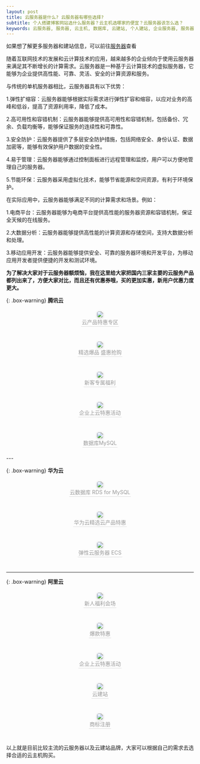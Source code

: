 ```yaml
---
layout: post
title: 云服务器是什么? 云服务器有哪些选择?
subtitle: 个人搭建博客网站选什么服务器？云主机选哪家的便宜？云服务器该怎么选？
keywords: 云服务器, 服务器, 云主机, 数据库, 云建站, 个人建站, 企业服务器, 服务器,个人博客
---
```



如果想了解更多服务器和建站信息，可以前往[服务器](https://blog.csdn.net/dhfsh/article/details/131182483)查看

随着互联网技术的发展和云计算技术的应用，越来越多的企业倾向于使用云服务器来满足其不断增长的计算需求。云服务器是一种基于云计算技术的虚拟服务器，它能够为企业提供高性能、可靠、灵活、安全的计算资源和服务。

与传统的单机服务器相比，云服务器具有以下优势：

1.弹性扩缩容：云服务器能够根据实际需求进行弹性扩容和缩容，以应对业务的高峰和低谷，提高了资源利用率，降低了成本。

2.高可用性和容错机制：云服务器能够提供高可用性和容错机制，包括备份、冗余、负载均衡等，能够保证服务的连续性和可靠性。

3.安全防护：云服务器提供了多层安全防护措施，包括网络安全、身份认证、数据加密等，能够有效保护用户数据的安全性。

4.易于管理：云服务器能够通过控制面板进行远程管理和监控，用户可以方便地管理自己的服务器。

5.节能环保：云服务器采用虚拟化技术，能够节省能源和空间资源，有利于环境保护。

在实际应用中，云服务器能够满足不同的计算需求和场景。例如：

1.电商平台：云服务器能够为电商平台提供高性能的服务器资源和容错机制，保证全天候的在线服务。

2.大数据分析：云服务器能够提供高性能的计算资源和存储空间，支持大数据分析和处理。

3.移动应用开发：云服务器能够提供安全、可靠的服务器环境和开发平台，为移动应用开发者提供便捷的开发和测试环境。

**为了解决大家对于云服务器额烦恼，我在这里给大家把国内三家主要的云服务产品都列出来了，方便大家对比，而且还有优惠券哦，买的更加实惠，新用户优惠力度更大。**

{: .box-warning}
**腾讯云**

<!--云产品特惠专区-->
<center style="margin-bottom: 40px; margin-top: 20px">
	<a target="_blank"  href="https://cloud.tencent.com/act/cps/redirect?redirect=2446&cps_key=49b140a6ab2ad2bbd5cd3a951a0661fc&from=console">
    <img style="border-radius: 0.3125em;
    box-shadow: 0 2px 4px 0 rgba(34,36,38,.12),0 2px 10px 0 rgba(34,36,38,.08);" 
    src="https://s1.ax1x.com/2022/09/27/xeMpj0.jpg">
    <br>
    <div style="color:orange; border-bottom: 1px solid #d9d9d9;
    display: inline-block;
    color: #999;
    padding: 2px;">云产品特惠专区</div>
    </a>
</center>

<!--精选爆品 盛惠抢购-->
<center style="margin-bottom: 20px; margin-top: 40px">
	<a target="_blank"  href="https://cloud.tencent.com/act/cps/redirect?redirect=2496&cps_key=49b140a6ab2ad2bbd5cd3a951a0661fc&from=console">
    <img style="border-radius: 0.3125em;
    box-shadow: 0 2px 4px 0 rgba(34,36,38,.12),0 2px 10px 0 rgba(34,36,38,.08);" 
    src="https://s1.ax1x.com/2022/09/28/xeMfbT.jpg">
    <br>
    <div style="color:orange; border-bottom: 1px solid #d9d9d9;
    display: inline-block;
    color: #999;
    padding: 2px;">精选爆品 盛惠抢购</div>
    </a>
</center>


<!--新客专属福利-->
<center style="margin-bottom: 20px; margin-top: 40px">
	<a target="_blank"  href="https://cloud.tencent.com/act/cps/redirect?redirect=1040&cps_key=49b140a6ab2ad2bbd5cd3a951a0661fc&from=console">
    <img style="border-radius: 0.3125em;
    box-shadow: 0 2px 4px 0 rgba(34,36,38,.12),0 2px 10px 0 rgba(34,36,38,.08);" 
    src="https://s1.ax1x.com/2022/09/28/xeMbx1.jpg">
    <br>
    <div style="color:orange; border-bottom: 1px solid #d9d9d9;
    display: inline-block;
    color: #999;
    padding: 2px;">新客专属福利</div>
    </a>
</center>

<!--企业上云特惠活动-->
<center style="margin-bottom: 20px; margin-top: 40px">
	<a target="_blank"  href="https://cloud.tencent.com/act/cps/redirect?redirect=1060&cps_key=49b140a6ab2ad2bbd5cd3a951a0661fc&from=console">
    <img style="border-radius: 0.3125em;
    box-shadow: 0 2px 4px 0 rgba(34,36,38,.12),0 2px 10px 0 rgba(34,36,38,.08);" 
    src="https://s1.ax1x.com/2022/09/28/xeQCRA.jpg">
    <br>
    <div style="color:orange; border-bottom: 1px solid #d9d9d9;
    display: inline-block;
    color: #999;
    padding: 2px;">企业上云特惠活动</div>
    </a>
</center>


<!--数据库MySQL-->
<center style="margin-bottom: 20px; margin-top: 40px">
	<a target="_blank"  href="https://cloud.tencent.com/act/cps/redirect?redirect=1034&cps_key=49b140a6ab2ad2bbd5cd3a951a0661fc&from=console">
    <img style="border-radius: 0.3125em;
    box-shadow: 0 2px 4px 0 rgba(34,36,38,.12),0 2px 10px 0 rgba(34,36,38,.08);" 
    src="https://s1.ax1x.com/2022/09/28/xeQZdS.jpg">
    <br>
    <div style="color:orange; border-bottom: 1px solid #d9d9d9;
    display: inline-block;
    color: #999;
    padding: 2px;">数据库MySQL</div>
    </a>
</center>
---


{: .box-warning}
**华为云**

<!--云数据库 RDS for MySQL-->
<center style="margin-bottom: 40px; margin-top: 20px">
	<a target="_blank"  href="https://www.huaweicloud.com/product/mysql.html?fromacct=654f256c-e2ac-4d24-b406-d7ec46c1be53&utm_source=V1g3MDY4NTY=&utm_medium=cps&utm_campaign=201905">
    <img style="border-radius: 0.3125em;
    box-shadow: 0 2px 4px 0 rgba(34,36,38,.12),0 2px 10px 0 rgba(34,36,38,.08);" 
    src="https://s1.ax1x.com/2022/10/24/x2Uda9.jpg">
    <br>
    <div style="color:orange; border-bottom: 1px solid #d9d9d9;
    display: inline-block;
    color: #999;
    padding: 2px;">云数据库 RDS for MySQL</div>
    </a>
</center>

<!--华为云精选云产品特惠-->
<center style="margin-bottom: 40px; margin-top: 20px">
	<a target="_blank"  href="https://activity.huaweicloud.com/discount_area_v5/index.html?fromacct=654f256c-e2ac-4d24-b406-d7ec46c1be53&utm_source=V1g3MDY4NTY=&utm_medium=cps&utm_campaign=201905">
    <img style="border-radius: 0.3125em;
    box-shadow: 0 2px 4px 0 rgba(34,36,38,.12),0 2px 10px 0 rgba(34,36,38,.08);" 
    src="https://s1.ax1x.com/2022/10/24/x2aql6.jpg">
    <br>
    <div style="color:orange; border-bottom: 1px solid #d9d9d9;
    display: inline-block;
    color: #999;
    padding: 2px;">华为云精选云产品特惠</div>
    </a>
</center>

<!--弹性云服务器 ECS-->
<center style="margin-bottom: 40px; margin-top: 20px">
	<a target="_blank"  href="https://www.huaweicloud.com/product/ecs.html?fromacct=654f256c-e2ac-4d24-b406-d7ec46c1be53&utm_source=V1g3MDY4NTY=&utm_medium=cps&utm_campaign=201905">
    <img style="border-radius: 0.3125em;
    box-shadow: 0 2px 4px 0 rgba(34,36,38,.12),0 2px 10px 0 rgba(34,36,38,.08);" 
    src="https://s1.ax1x.com/2022/10/24/x2U7M8.jpg">
    <br>
    <div style="color:orange; border-bottom: 1px solid #d9d9d9;
    display: inline-block;
    color: #999;
    padding: 2px;">弹性云服务器 ECS</div>
    </a>
</center>

---

{: .box-warning}
**阿里云**

<!--新人福利会场-->
<center style="margin-bottom: 40px; margin-top: 20px">
	<a target="_blank"  href="https://www.aliyun.com/activity/new?source=5176.11533457&userCode=j6bryttg">
    <img style="border-radius: 0.3125em;
    box-shadow: 0 2px 4px 0 rgba(34,36,38,.12),0 2px 10px 0 rgba(34,36,38,.08);" 
    src="https://s1.ax1x.com/2022/09/28/xeQKRs.jpg">
    <br>
    <div style="color:orange; border-bottom: 1px solid #d9d9d9;
    display: inline-block;
    color: #999;
    padding: 2px;">新人福利会场</div>
    </a>
</center>

<!--爆款特惠-->
<center style="margin-bottom: 40px; margin-top: 20px">
	<a target="_blank"  href="https://www.aliyun.com/activity/daily/bestoffer?source=5176.11533457&userCode=j6bryttg">
    <img style="border-radius: 0.3125em;
    box-shadow: 0 2px 4px 0 rgba(34,36,38,.12),0 2px 10px 0 rgba(34,36,38,.08);" 
    src="https://s1.ax1x.com/2022/09/28/xeQaW9.jpg">
    <br>
    <div style="color:orange; border-bottom: 1px solid #d9d9d9;
    display: inline-block;
    color: #999;
    padding: 2px;">爆款特惠</div>
    </a>
</center>

<!--企业上云特惠活动-->
<center style="margin-bottom: 40px; margin-top: 20px">
	<a target="_blank"  href="https://www.aliyun.com/page-source/developer/important_features/plan/enterprise?source=5176.11533457&userCode=j6bryttg">
    <img style="border-radius: 0.3125em;
    box-shadow: 0 2px 4px 0 rgba(34,36,38,.12),0 2px 10px 0 rgba(34,36,38,.08);" 
    src="https://s1.ax1x.com/2022/09/28/xeQ3LV.png">
    <br>
    <div style="color:orange; border-bottom: 1px solid #d9d9d9;
    display: inline-block;
    color: #999;
    padding: 2px;">企业上云特惠活动</div>
    </a>
</center>


<!--云建站-->
<center style="margin-bottom: 40px; margin-top: 20px">
	<a target="_blank"  href="https://ac.aliyun.com/application/webdesign/sumei?source=5176.11533457&userCode=j6bryttg">
    <img style="border-radius: 0.3125em;
    box-shadow: 0 2px 4px 0 rgba(34,36,38,.12),0 2px 10px 0 rgba(34,36,38,.08);" 
    src="https://s1.ax1x.com/2022/09/28/xeQLWj.jpg">
    <br>
    <div style="color:orange; border-bottom: 1px solid #d9d9d9;
    display: inline-block;
    color: #999;
    padding: 2px;">云建站</div>
    </a>
</center>


<!--商标注册-->
<center style="margin-bottom: 40px; margin-top: 20px">
	<a target="_blank"  href="https://tm.aliyun.com/?source=5176.11533457&userCode=j6bryttg">
    <img style="border-radius: 0.3125em;
    box-shadow: 0 2px 4px 0 rgba(34,36,38,.12),0 2px 10px 0 rgba(34,36,38,.08);" 
    src="https://s1.ax1x.com/2022/09/28/xeQ4yt.jpg">
    <br>
    <div style="color:orange; border-bottom: 1px solid #d9d9d9;
    display: inline-block;
    color: #999;
    padding: 2px;">商标注册</div>
    </a>
</center>



以上就是目前比较主流的云服务器以及云建站品牌，大家可以根据自己的需求去选择合适的云主机购买。



